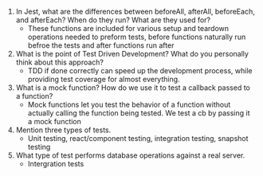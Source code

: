 <!-- Answers to the Short Answer Essay Questions go here -->


1. In Jest, what are the differences between beforeAll, afterAll, beforeEach, and afterEach? When do they run? What are they used for?
    - These functions are included for various setup and teardown operations needed to preform tests, before functions naturally run befroe the tests and after functions run after
2. What is the point of Test Driven Development? What do you personally think about this approach?
    - TDD if done correctly can speed up the development process, while providing test coverage for almost everything.
3. What is a mock function? How do we use it to test a callback passed to a function?
    - Mock functions let you test the behavior of a function without actually calling the function being tested. We test a cb by passing it a mock function
4. Mention three types of tests.
    - Unit testing, react/component testing, integration testing, snapshot testing
5. What type of test performs database operations against a real server.
    - Intergration tests

